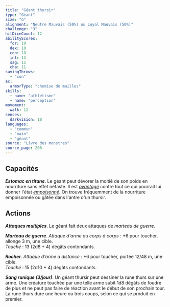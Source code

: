 ```yaml
---
title: "Géant thursir"
type: "Géant"
size: "G"
alignment: "Neutre Mauvais (50%) ou Loyal Mauvais (50%)"
challenge: "3"
hitDiceCount: 12
abilityScores:
  for: 19
  dex: 10
  con: 18
  int: 13
  sag: 15
  cha: 11
savingThrows: 
  - "con"
ac: 
  armorType: "chemise de mailles"
skills: 
  - name: "athletisme"
  - name: "perception"
movement: 
  walk: 12
senses: 
  darkvision: 18
languages: 
  - "commun"
  - "nain"
  - "géant"
source: "Livre des monstres"
source_page: 208
---
```

## Capacités
_**Estomac en titane**_. Le géant peut dévorer la moitié de son poids en nourriture sans effet néfaste. Il est [_avantagé_](/utiliser-les-caracteristiques/#avantage-et-desavantage) contre tout ce qui pourrait lui donner l'état [_empoisonné_](/gerer-la-sante-du-personnage/#empoisonne). On trouve fréquemment de la nourriture empoisonnée ou gâtée dans l'antre d'un thursir.

## Actions
_**Attaques multiples**_. Le géant fait deux attaques de _marteau de guerre_.

_**Marteau de guerre**_. _Attaque d'arme au corps à corps_ : +6 pour toucher, allonge 3 m, une cible.  
_Touché_ : 13 (2d8 + 4) dégâts contondants.

_**Rocher**_. _Attaque d'arme à distance_ : +6 pour toucher, portée 12/48 m, une cible.  
_Touché_ : 15 (2d10 + 4) dégâts contondants.

_**Sang runique (3/jour)**_. Un géant thursir peut dessiner la rune thurs sur une arme. Une créature touchée par une telle arme subit 1d8 dégâts de foudre de plus et ne peut pas faire de réaction avant le début de son prochain tour. La rune thurs dure une heure ou trois coups, selon ce qui se produit en premier.
